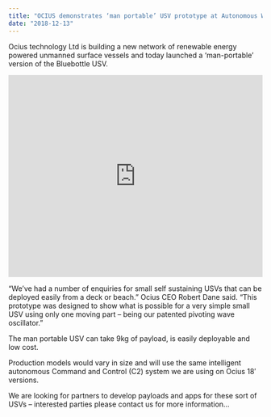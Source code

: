 ```yaml
---
title: "OCIUS demonstrates ‘man portable’ USV prototype at Autonomous Warrior 18 Wargames"
date: "2018-12-13"
---
```


Ocius technology Ltd is building a new network of renewable energy powered unmanned surface vessels and today launched a ‘man-portable’ version of the Bluebottle USV. 

<iframe src="https://www.youtube.com/embed/I_N1gZ_BRnk" allow="accelerometer; autoplay; encrypted-media; gyroscope; picture-in-picture" allowfullscreen="" width="100%" height="400" frameborder="0"></iframe>

“We’ve had a number of enquiries for small self sustaining USVs that can be deployed easily from a deck or beach.” Ocius CEO Robert Dane said. “This prototype was designed to show what is possible for a very simple small USV using only one moving part – being our patented pivoting wave oscillator.”

The man portable USV can take 9kg of payload, is easily deployable and low cost.

Production models would vary in size and will use the same intelligent autonomous Command and Control (C2) system we are using on Ocius 18′ versions.

We are looking for partners to develop payloads and apps for these sort of USVs – interested parties please contact us for more information…